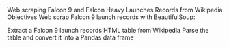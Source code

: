 
Web scraping Falcon 9 and Falcon Heavy Launches Records from Wikipedia
Objectives
Web scrap Falcon 9 launch records with BeautifulSoup:

Extract a Falcon 9 launch records HTML table from Wikipedia
Parse the table and convert it into a Pandas data frame
